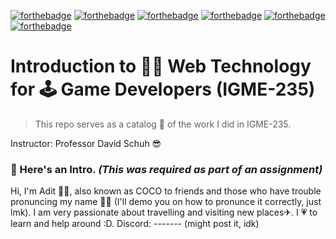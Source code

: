 [![forthebadge](https://forthebadge.com/images/badges/validated-html2.svg)](https://forthebadge.com)
[![forthebadge](https://forthebadge.com/images/badges/built-with-grammas-recipe.svg)](https://forthebadge.com)
[![forthebadge](https://forthebadge.com/images/badges/built-with-love.svg)](https://forthebadge.com)
[![forthebadge](https://forthebadge.com/images/badges/contains-cat-gifs.svg)](https://forthebadge.com)
[![forthebadge](https://forthebadge.com/images/badges/made-with-crayons.svg)](https://forthebadge.com)
[![forthebadge](https://forthebadge.com/images/badges/powered-by-jeffs-keyboard.svg)](https://forthebadge.com)

# Introduction to 👨‍💻 Web Technology for 🕹 Game Developers (IGME-235) 
>This repo serves as a catalog 📒 of the work I did in IGME-235. 

Instructor: Professor David Schuh 😎 

### 📌 Here's an Intro. *(This was required as part of an assignment)* 
Hi, I'm Adit 🙋‍♂️, also known as COCO to friends and those who have trouble pronuncing my name 🤷‍♂️ (I'll demo you on how to pronunce it correctly, just lmk). I am very passionate about travelling and visiting new places✈. I 💗 to learn and help around :D. 
Discord: ------- (might post it, idk)
